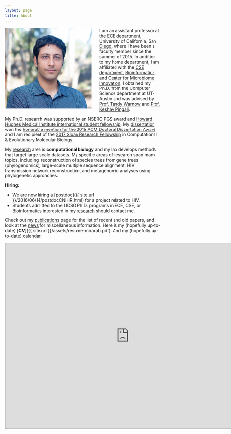 ```yaml
---
layout: page
title: About
---
```


<img src="assets/02.jpg" width="280" alt="image" align="left" style="padding-right:25px" />

I am an assistant professor at the [ECE](http://ece.ucsd.edu) department, [University of California, San Diego](http://ucsd.edu), where I have been a faculty member since the summer of 2015. In addition to my home department, I am affiliated with the [CSE department](http://cse.ucsd.edu/), [Bioinformatics](http://bioinformatics.ucsd.edu/faculty_bisb), and [Center for Microbiome Innovation](http://jacobsschool.ucsd.edu/microbiome/faculty.sfe).
I obtained my Ph.D. from the Computer Science department at UT-Austin and was advised by [Prof. Tandy Warnow](http://tandy.cs.illinois.edu) and [Prof. Keshav Pingali](http://www.cs.utexas.edu/~pingali/). 

My Ph.D. research was supported by an NSERC PGS award and [Howard Hughes Medical Institute international student fellowship](http://www.hhmi.org/news/20120725.html). My [dissertation](https://repositories.lib.utexas.edu/bitstream/handle/2152/31377/MIRARABBAYGI-DISSERTATION-2015.pdf) won the [honorable mention for the 2015 ACM Doctoral Dissertation Award](http://www.acm.org/awards/2015-doctoral-dissertation) and I am recipient of the [2017 Sloan Research Fellowship](https://sloan.org/fellowships/2017-Fellows) in Computational & Evolutionary Molecular Biology.

My [research](research.html) area is **computational biology** and my lab develops methods that target large-scale datasets. 
My specific areas of research span many topics, including, reconstruction of species trees from gene trees (phylogenomics),
large-scale multiple sequence alignment, HIV transmission network reconstruction, and metagenomic analyses using phylogenetic approaches.


**Hiring:**

- We are now hiring a [postdoc]({{ site.url }}/2016/06/14/postdocCNIHR.html) for a project related to HIV.
- Students admitted to the UCSD Ph.D. programs in ECE, CSE, or Bioinformatics interested in my [research](research.html) should contact me. 

Check out my [publications](publications.html) page for the list of recent and old papers, and look at the [news](news.html) for miscellaneous information. 
Here is my (hopefully up-to-date) [**CV**]({{ site.url }}/assets/resume-mirarab.pdf).
And my (hopefully up-to-date) calendar:

<iframe src="https://www.google.com/calendar/embed?height=600&amp;wkst=1&amp;bgcolor=%23FFFFFF&amp;src=smirarab%40gmail.com&amp;color=%232952A3&amp;src=en.usa%23holiday%40group.v.calendar.google.com&amp;color=%23125A12&amp;src=smirarabbaygi%40eng.ucsd.edu&amp;color=%13125C12&amp;ctz=America%2FLos_Angeles;" style=" border:solid 1px #777 " width="800" height="600" frameborder="1" scrolling="yes"></iframe>
